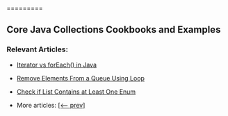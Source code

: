 =========

## Core Java Collections Cookbooks and Examples

### Relevant Articles:
- [Iterator vs forEach() in Java](https://www.baeldung.com/java-iterator-vs-foreach)
- [Remove Elements From a Queue Using Loop](https://www.baeldung.com/java-remove-elements-queue)
- [Check if List Contains at Least One Enum](https://www.baeldung.com/java-list-check-enum-presence)

- More articles: [[<-- prev]](/core-java-modules/core-java-collections-5)
